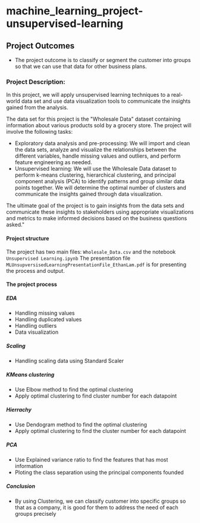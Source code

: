 # machine_learning_project-unsupervised-learning

## Project Outcomes
- The project outcome is to classify or segment the customer into groups so that we can use that data for other business plans.
### Project Description:
In this project, we will apply unsupervised learning techniques to a real-world data set and use data visualization tools to communicate the insights gained from the analysis.

The data set for this project is the "Wholesale Data" dataset containing information about various products sold by a grocery store.
The project will involve the following tasks:

-	Exploratory data analysis and pre-processing: We will import and clean the data sets, analyze and visualize the relationships between the different variables, handle missing values and outliers, and perform feature engineering as needed.
-	Unsupervised learning: We will use the Wholesale Data dataset to perform k-means clustering, hierarchical clustering, and principal component analysis (PCA) to identify patterns and group similar data points together. We will determine the optimal number of clusters and communicate the insights gained through data visualization.

The ultimate goal of the project is to gain insights from the data sets and communicate these insights to stakeholders using appropriate visualizations and metrics to make informed decisions based on the business questions asked."

#### Project structure
The project has two main files: `Wholesale_Data.csv` and the notebook `Unsupervised Learning.ipynb`
The presentation file `MLUnsupversisedLearningPresentationFile_EthanLam.pdf` is for presenting the process and output.

#### The project process
##### EDA
- Handling missing values
- Handling duplicated values
- Handling outliers
- Data visualization

##### Scaling
- Handling scaling data using Standard Scaler


##### KMeans clustering
- Use Elbow method to find the optimal clustering
- Apply optimal clustering to find cluster number for each datapoint

##### Hierrachy
- Use Dendogram method to find the optimal clustering
- Apply optimal clustering to find the cluster number for each datapoint

##### PCA
- Use Explained variance ratio to find the features that has most information
- Ploting the class separation using the principal components founded

##### Conclusion
- By using Clustering, we can classify customer into specific groups so that as a company, it is good for them to address the need of each groups precisely
